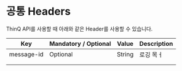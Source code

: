 # 공통 Headers

ThinQ API를 사용할 때 아래와 같은 Header를 사용할 수 있습니다.&#x20;

| Key        | Mandatory / Optional | Value  | Description |
| ---------- | -------------------- | ------ | ----------- |
| message-id | Optional             | String | 로깅 목ㅓ       |
|            |                      |        |             |
|            |                      |        |             |
